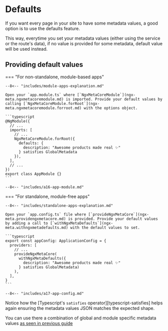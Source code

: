 # Defaults

If you want every page in your site to have some metadata values, a good option is to use the defaults feature.

This way, everytime you set your metadata values (either using the service or the route's data), if no value is provided for some metadata, default value will be used instead.

## Providing default values

=== "For non-standalone, module-based apps"

    --8<-- "includes/module-apps-explanation.md"

    Open your `app.module.ts` where [`NgxMetaCoreModule`](ngx-meta.ngxmetacoremodule.md) is imported. Provide your default values by calling [`NgxMetaCoreModule.forRoot`](ngx-meta.ngxmetacoremodule.forroot.md) with the options object.

    ```typescript
    @NgModule({
      // ...
      imports: [
        // ...
        NgxMetaCoreModule.forRoot({
          defaults: {
            description: "Awesome products made real ✨"
          } satisfies GlobalMetadata
        }),
      ],
      // ...
    })
    export class AppModule {}
    ```

    --8<-- "includes/a16-app-module.md"

=== "For standalone, module-free apps"

    --8<-- "includes/standalone-apps-explanation.md"

    Open your `app.config.ts` file where [`provideNgxMetaCore`](ngx-meta.providengxmetacore.md) is provided. Provide your default values by adding a call to [`withNgxMetaDefaults`](ngx-meta.withngxmetadefaults.md) with the default values to set.

    ```typescript
    export const appConfig: ApplicationConfig = {
      providers: [
        // ...
        provideNgxMetaCore(
          withNgxMetaDefaults({
            description: "Awesome products made real ✨"
          } satisfies GlobalMetadata)
        ),
      ],
    }
    ```

    --8<-- "includes/a17-app-config.md"

Notice how the [Typescript's `satisfies` operator][typescript-satisfies] helps again ensuring the metadata values JSON matches the expected shape.

You can use there a combination of global and module specific metadata values [as seen in previous guide](metadata-values-json.md)
